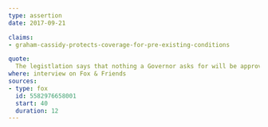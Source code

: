 ```yaml
---
type: assertion
date: 2017-09-21

claims:
- graham-cassidy-protects-coverage-for-pre-existing-conditions

quote:
  The legistlation says that nothing a Governor asks for will be approved unless there is affordable and adequate coverage for those with pre-existing conditions.
where: interview on Fox & Friends
sources:
- type: fox
  id: 5582976658001
  start: 40
  duration: 12
---
```

